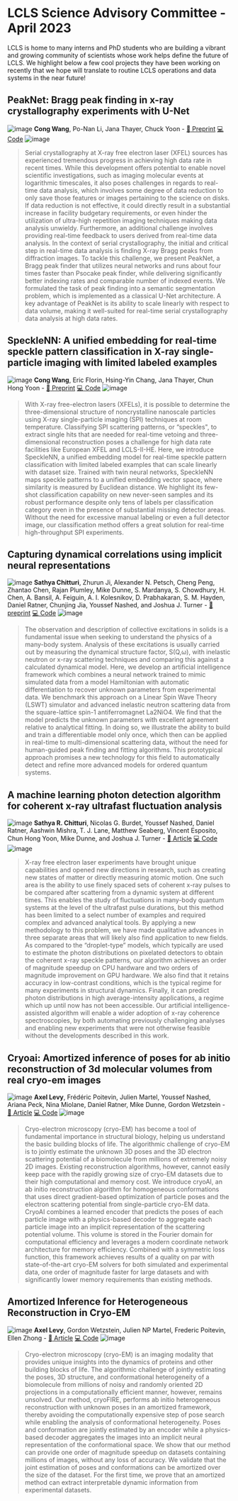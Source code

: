 # LCLS Science Advisory Committee - April 2023

LCLS is home to many interns and PhD students who are building a vibrant and growing community of scientists whose work helps define the future of LCLS.
We highlight below a few cool projects they have been working on recently that we hope will translate to routine LCLS operations and data systems in the near future!

## PeakNet: Bragg peak finding in x-ray crystallography experiments with U-Net 
![image](https://user-images.githubusercontent.com/4610338/232258574-a5ca253f-f1bd-41eb-8737-011d96f59024.png)
**Cong Wang**, Po-Nan Li, Jana Thayer, Chuck Yoon - 
[:book: Preprint](https://arxiv.org/pdf/2303.15301.pdf) [:computer: Code]()
![image](https://user-images.githubusercontent.com/4610338/232258357-727299b0-895a-4727-b58f-4663525883df.png)
> Serial crystallography at X-ray free electron laser (XFEL) sources has experienced tremendous progress in achieving high data rate in recent times. While this development offers potential to enable novel scientific investigations, such as imaging molecular events at logarithmic timescales, it also poses challenges in regards to real-time data analysis, which involves some degree of data reduction to only save those features or images pertaining to the science on disks. If data reduction is not effective, it could directly result in a substantial increase in facility budgetary requirements, or even hinder the utilization of ultra-high repetition imaging techniques making data analysis unwieldy. Furthermore, an additional challenge involves providing real-time feedback to users derived from real-time data analysis. In the context of serial crystallography, the initial and critical step in real-time data analysis is finding X-ray Bragg peaks from diffraction images. To tackle this challenge, we present PeakNet, a Bragg peak finder that utilizes neural networks and runs about four times faster than Psocake peak finder, while delivering significantly better indexing rates and comparable number of indexed events. We formulated the task of peak finding into a semantic segmentation problem, which is implemented as a classical U-Net architecture. A key advantage of PeakNet is its ability to scale linearly with respect to data volume, making it well-suited for real-time serial crystallography data analysis at high data rates.

## SpeckleNN: A unified embedding for real-time speckle pattern classification in X-ray single-particle imaging with limited labeled examples
![image](https://user-images.githubusercontent.com/4610338/232258574-a5ca253f-f1bd-41eb-8737-011d96f59024.png)
**Cong Wang**, Eric Florin, Hsing-Yin Chang, Jana Thayer, Chun Hong Yoon - 
[:book: Preprint](https://arxiv.org/abs/2302.06895) [:computer: Code]()
![image](https://user-images.githubusercontent.com/4610338/232259267-133b845f-bf75-418e-98ae-8e52bbf163b9.png)
> With X-ray free-electron lasers (XFELs), it is possible to determine the three-dimensional structure of noncrystalline nanoscale particles using X-ray single-particle imaging (SPI) techniques at room temperature. Classifying SPI scattering patterns, or “speckles", to extract single hits that are needed for real-time vetoing and three-dimensional reconstruction poses a challenge for high data rate facilities like European XFEL and LCLS-II-HE. Here, we introduce SpeckleNN, a unified embedding model for real-time speckle pattern classification with
limited labeled examples that can scale linearly with dataset size. Trained with twin neural networks, SpeckleNN maps speckle patterns to a unified embedding vector space, where similarity
is measured by Euclidean distance. We highlight its few-shot
classification capability on new never-seen samples and its robust
performance despite only tens of labels per classification category
even in the presence of substantial missing detector areas.
Without the need for excessive manual labeling or even a full
detector image, our classification method offers a great solution
for real-time high-throughput SPI experiments.

## Capturing dynamical correlations using implicit neural representations
![image](https://user-images.githubusercontent.com/4610338/232258659-74b07fdf-0a8d-4b37-a276-16f5fa18c3cd.png)
**Sathya Chitturi**, Zhurun Ji, Alexander N. Petsch, Cheng Peng, Zhantao Chen, Rajan Plumley, 
Mike Dunne, S. Mardanya, S. Chowdhury, H. Chen, A. Bansil, A. Feiguin, A. I. Kolesnikov, D.
Prabhakaran, S. M. Hayden, Daniel Ratner, Chunjing Jia, Youssef Nashed,
and Joshua J. Turner - [:book: preprint](https://arxiv.org/pdf/2304.03949.pdf) [:computer: Code]()
![image](https://user-images.githubusercontent.com/4610338/232258667-c492bbe2-504f-400e-9181-41d8fff60778.png)
> The observation and description of collective excitations in solids is a fundamental issue when seeking to understand the physics of a many-body system. Analysis of these excitations is usually carried out by measuring
the dynamical structure factor, S(Q,ω), with inelastic neutron or x-ray scattering techniques and comparing this
against a calculated dynamical model. Here, we develop an artificial intelligence framework which combines
a neural network trained to mimic simulated data from a model Hamiltonian with automatic differentiation to
recover unknown parameters from experimental data. We benchmark this approach on a Linear Spin Wave
Theory (LSWT) simulator and advanced inelastic neutron scattering data from the square-lattice spin-1 antiferromagnet La2NiO4. We find that the model predicts the unknown parameters with excellent agreement relative
to analytical fitting. In doing so, we illustrate the ability to build and train a differentiable model only once,
which then can be applied in real-time to multi-dimensional scattering data, without the need for human-guided
peak finding and fitting algorithms. This prototypical approach promises a new technology for this field to
automatically detect and refine more advanced models for ordered quantum systems.

## A machine learning photon detection algorithm for coherent x-ray ultrafast fluctuation analysis
![image](https://user-images.githubusercontent.com/4610338/232258659-74b07fdf-0a8d-4b37-a276-16f5fa18c3cd.png)
**Sathya R. Chitturi**, Nicolas G. Burdet, Youssef Nashed, Daniel Ratner, Aashwin Mishra, T. J. Lane,
Matthew Seaberg, Vincent Esposito, Chun Hong Yoon, Mike Dunne, and Joshua J. Turner - [:book: Article](https://link.springer.com/chapter/10.1007/978-3-031-19803-8_32) [:computer: Code]()
![image](https://user-images.githubusercontent.com/4610338/232258911-11ecd167-853a-4add-8706-eab9728b99ae.png)
> X-ray free electron laser experiments have brought unique capabilities and opened new directions in research, such as creating new states of
matter or directly measuring atomic motion. One such area is the ability to use finely spaced sets of coherent x-ray pulses to be compared
after scattering from a dynamic system at different times. This enables the study of fluctuations in many-body quantum systems at the level
of the ultrafast pulse durations, but this method has been limited to a select number of examples and required complex and advanced analytical tools. By applying a new methodology to this problem, we have made qualitative advances in three separate areas that will likely also find
application to new fields. As compared to the “droplet-type” models, which typically are used to estimate the photon distributions on pixelated detectors to obtain the coherent x-ray speckle patterns, our algorithm achieves an order of magnitude speedup on CPU hardware and
two orders of magnitude improvement on GPU hardware. We also find that it retains accuracy in low-contrast conditions, which is the typical regime for many experiments in structural dynamics. Finally, it can predict photon distributions in high average-intensity applications, a
regime which up until now has not been accessible. Our artificial intelligence-assisted algorithm will enable a wider adoption of x-ray coherence spectroscopies, by both automating previously challenging analyses and enabling new experiments that were not otherwise feasible without the developments described in this work.

## Cryoai: Amortized inference of poses for ab initio reconstruction of 3d molecular volumes from real cryo-em images
![image](https://user-images.githubusercontent.com/4610338/232258976-6b37e2c5-2a77-44b5-af5d-cb418eb5794f.png)
**Axel Levy**, Frédéric Poitevin, Julien Martel, Youssef Nashed, Ariana Peck, Nina Miolane, Daniel Ratner, Mike Dunne, Gordon Wetzstein  - [:book: Article](https://link.springer.com/chapter/10.1007/978-3-031-19803-8_32) [:computer: Code](https://github.com/compSPI/cryoAI)
![image](https://user-images.githubusercontent.com/4610338/232259035-87e0103b-6066-4447-9f2c-360fe73b02ee.png)
> Cryo-electron microscopy (cryo-EM) has become a tool of fundamental importance in structural biology, helping us understand the basic building blocks of life. The algorithmic challenge of cryo-EM is to jointly estimate the unknown 3D poses and the 3D electron scattering potential of a biomolecule from millions of extremely noisy 2D images. Existing reconstruction algorithms, however, cannot easily keep pace with the rapidly growing size of cryo-EM datasets due to their high computational and memory cost. We introduce cryoAI, an ab initio reconstruction algorithm for homogeneous conformations that uses direct gradient-based optimization of particle poses and the electron scattering potential from single-particle cryo-EM data. CryoAI combines a learned encoder that predicts the poses of each particle image with a physics-based decoder to aggregate each particle image into an implicit representation of the scattering potential volume. This volume is stored in the Fourier domain for computational efficiency and leverages a modern coordinate network architecture for memory efficiency. Combined with a symmetric loss function, this framework achieves results of a quality on par with state-of-the-art cryo-EM solvers for both simulated and experimental data, one order of magnitude faster for large datasets and with significantly lower memory requirements than existing methods.

## Amortized Inference for Heterogeneous Reconstruction in Cryo-EM
![image](https://user-images.githubusercontent.com/4610338/232258976-6b37e2c5-2a77-44b5-af5d-cb418eb5794f.png)
**Axel Levy**, Gordon Wetzstein, Julien NP Martel, Frederic Poitevin, Ellen Zhong  - [:book: Article](https://proceedings.neurips.cc/paper_files/paper/2022/hash/54b8b4e0b4ba4aad112e84f32e3b5dbb-Abstract-Conference.html) [:computer: Code](https://github.com/ml-struct-bio/cryofire)
![image](https://user-images.githubusercontent.com/4610338/232259123-636035c6-ae8d-41e0-b656-f0af3b1ed373.png)
> Cryo-electron microscopy (cryo-EM) is an imaging modality that provides unique insights into the dynamics of proteins and other building blocks of life. The algorithmic challenge of jointly estimating the poses, 3D structure, and conformational heterogeneity of a biomolecule from millions of noisy and randomly oriented 2D projections in a computationally efficient manner, however, remains unsolved. Our method, cryoFIRE, performs ab initio heterogeneous reconstruction with unknown poses in an amortized framework, thereby avoiding the computationally expensive step of pose search while enabling the analysis of conformational heterogeneity. Poses and conformation are jointly estimated by an encoder while a physics-based decoder aggregates the images into an implicit neural representation of the conformational space. We show that our method can provide one order of magnitude speedup on datasets containing millions of images, without any loss of accuracy. We validate that the joint estimation of poses and conformations can be amortized over the size of the dataset. For the first time, we prove that an amortized method can extract interpretable dynamic information from experimental datasets.


